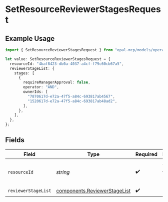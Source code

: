 # SetResourceReviewerStagesRequest

## Example Usage

```typescript
import { SetResourceReviewerStagesRequest } from "opal-mcp/models/operations";

let value: SetResourceReviewerStagesRequest = {
  resourceId: "4baf8423-db0a-4037-a4cf-f79c60cb67a5",
  reviewerStageList: {
    stages: [
      {
        requireManagerApproval: false,
        operator: "AND",
        ownerIds: [
          "7870617d-e72a-47f5-a84c-693817ab4567",
          "1520617d-e72a-47f5-a84c-693817ab48ad2",
        ],
      },
    ],
  },
};
```

## Fields

| Field                                                                        | Type                                                                         | Required                                                                     | Description                                                                  | Example                                                                      |
| ---------------------------------------------------------------------------- | ---------------------------------------------------------------------------- | ---------------------------------------------------------------------------- | ---------------------------------------------------------------------------- | ---------------------------------------------------------------------------- |
| `resourceId`                                                                 | *string*                                                                     | :heavy_check_mark:                                                           | The ID of the resource.                                                      | 4baf8423-db0a-4037-a4cf-f79c60cb67a5                                         |
| `reviewerStageList`                                                          | [components.ReviewerStageList](../../models/components/reviewerstagelist.md) | :heavy_check_mark:                                                           | N/A                                                                          |                                                                              |